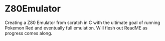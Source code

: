 # Z80Emulator
Creating a Z80 Emulator from scratch in C with the ultimate goal of running Pokemon Red and eventually full emulation. Will flesh out ReadME as progress comes along.